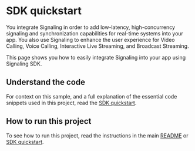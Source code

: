 # SDK quickstart

You integrate Signaling in order to add low-latency, high-concurrency signaling and synchronization capabilities for real-time systems into your app. You also use Signaling to enhance the user experience for Video Calling, Voice Calling, Interactive Live Streaming, and Broadcast Streaming.

This page shows you how to easily integrate Signaling into your app using Signaling SDK.

## Understand the code

For context on this sample, and a full explanation of the essential code snippets used in this project, read the 
[SDK quickstart](https://docs-beta.agora.io/en/signaling/get-started/get-started-sdk).


## How to run this project

To see how to run this project, read the instructions in the main [README](../../README.md) or [SDK quickstart](https://docs-beta.agora.io/en/signaling/get-started/get-started-sdk).

